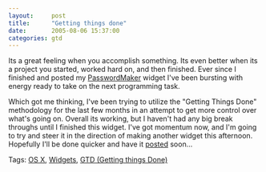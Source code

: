 ```yaml
---
layout:     post
title:      "Getting things done"
date:       2005-08-06 15:37:00
categories: gtd
---
```

Its a great feeling when you accomplish something. Its even better when its a project you started, worked hard on, and then finished. Ever since I finished and posted my [PasswordMaker](http://ironboundsoftware.com/) widget I've been bursting with energy ready to take on the next programming task.  
  
Which got me thinking, I've been trying to utilize the "Getting Things Done" methodology for the last few months in an attempt to get more control over what's going on. Overall its working, but I haven't had any big break throughs until I finished this widget. I've got momentum now, and I'm going to try and steer it in the direction of making another widget this afternoon. Hopefully I'll be done quicker and have it [posted](http://ironboundsoftware.com) soon...  
  
Tags: [OS X](http://technorati.com/tag/osx), [Widgets](http://technorati.com/tag/widgets), [GTD (Getting things Done)](http://technorati.com/tag/gtd)  
  

